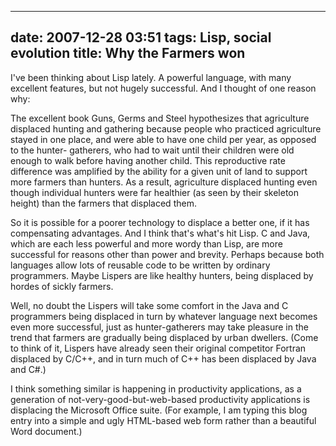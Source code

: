 
---
date: 2007-12-28 03:51
tags: Lisp, social evolution
title: Why the Farmers won
---

I've been thinking about Lisp lately. A powerful language, with many excellent
features, but not hugely successful. And I thought of one reason why:

The excellent book Guns, Germs and Steel hypothesizes that agriculture displaced
hunting and gathering because people who practiced agriculture stayed in one
place, and were able to have one child per year, as opposed to the hunter-
gatherers, who had to wait until their children were old enough to walk before
having another child. This reproductive rate difference was amplified by the
ability for a given unit of land to support more farmers than hunters. As a
result, agriculture displaced hunting even though individual hunters were far
healthier (as seen by their skeleton height) than the farmers that displaced
them.

So it is possible for a poorer technology to displace a better one, if
it has compensating advantages. And I think that's what's hit Lisp. C and
Java, which are each less powerful and more wordy than Lisp, are more
successful for reasons other than power and brevity. Perhaps because both
languages allow lots of reusable code to be written by ordinary programmers.
Maybe Lispers are like healthy hunters, being displaced by hordes of sickly
farmers.

Well, no doubt the Lispers will take some comfort in the Java and C
programmers being displaced in turn by whatever language next becomes even
more successful, just as hunter-gatherers may take pleasure in the trend that
farmers are gradually being displaced by urban dwellers. (Come to think of it,
Lispers have already seen their original competitor Fortran displaced by
C/C++, and in turn much of C++ has been displaced by Java and C#.)

I think
something similar is happening in productivity applications, as a generation
of not-very-good-but-web-based productivity applications is displacing the
Microsoft Office suite. (For example, I am typing this blog entry into a
simple and ugly HTML-based web form rather than a beautiful Word document.)

